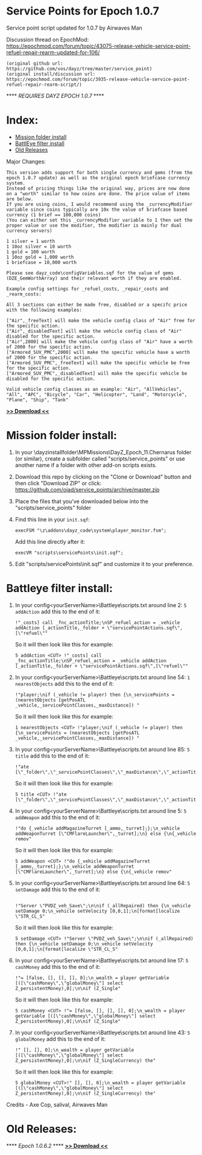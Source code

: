 # Service Points for Epoch 1.0.7
Service point script updated for 1.0.7 by Airwaves Man

Discussion thread on EpochMod: https://epochmod.com/forum/topic/43075-release-vehicle-service-point-refuel-repair-rearm-updated-for-106/

	(original github url: https://github.com/vos/dayz/tree/master/service_point)
	(original install/discussion url: https://epochmod.com/forum/topic/3935-release-vehicle-service-point-refuel-repair-rearm-script/)
	
**** *REQUIRES DAYZ EPOCH 1.0.7* ****

# Index:

* [Mission folder install](https://github.com/oiad/service_points#mission-folder-install)
* [BattlEye filter install](https://github.com/oiad/service_points#battleye-filter-install)
* [Old Releases](https://github.com/oiad/service_points#old-releases)
	
Major Changes:

	This version adds support for both single currency and gems (from the epoch 1.0.7 update) as well as the original epoch briefcase currency system. 
	Instead of pricing things like the original way, prices are now done on a "worth" similar to how coins are done. The price value of items are below.
	If you are using coins, I would recommend using the _currencyModifier variable since coins typically are 10x the value of briefcase based currency (1 brief == 100,000 coins)
	(You can either set this _currencyModifier variable to 1 then set the proper value or use the modifier, the modifier is mainly for dual currency servers)

	1 silver = 1 worth
	1 10oz silver = 10 worth
	1 gold = 100 worth
	1 10oz gold = 1,000 worth
	1 briefcase = 10,000 worth

	Please see dayz_code\configVariables.sqf for the value of gems (DZE_GemWorthArray) and their relevant worth if they are enabled.

	Example config settings for _refuel_costs, _repair_costs and _rearm_costs:

	All 3 sections can either be made free, disabled or a specifc price with the following examples:

	["Air",_freeText] will make the vehicle config class of "Air" free for the specific action.
	["Air",_disabledText] will make the vehicle config class of "Air" disabled for the specific action.
	["Air",2000] will make the vehicle config class of "Air" have a worth of 2000 for the specific action.
	["Armored_SUV_PMC",2000] will make the specific vehicle have a worth of 2000 for the specific action.
	["Armored_SUV_PMC",_freeText] will make the specific vehicle be free for the specific action.
	["Armored_SUV_PMC",_disabledText] will make the specific vehicle be disabled for the specific action.

	Valid vehicle config classes as an example: "Air", "AllVehicles", "All", "APC", "Bicycle", "Car", "Helicopter", "Land", "Motorcycle", "Plane", "Ship", "Tank"

**[>> Download <<](https://github.com/oiad/service_points/archive/master.zip)**

# Mission folder install:

1. In your \dayzinstallfolder\MPMissions\DayZ_Epoch_11.Chernarus folder (or similar), create a subfolder called "scripts/service_points" or use another name if a folder with other add-on scripts exists.

2. Download this repo by clicking on the "Clone or Download" button and then click "Download ZIP" or click: https://github.com/oiad/service_points/archive/master.zip

3. Place the files that you've downloaded below into the "scripts/service_points" folder

4. Find this line in your <code>init.sqf</code>:
	```sqf
	execFSM "\z\addons\dayz_code\system\player_monitor.fsm";
	```

	Add this line directly after it:
	```sqf
	execVM "scripts\servicePoints\init.sqf";
	```

5. Edit "scripts/servicePoints\init.sqf" and customize it to your preference.

# Battleye filter install: 

1. In your config\<yourServerName>\Battleye\scripts.txt around line 2: <code>5 addAction</code> add this to the end of it:

	```sqf
	!"_costs] call _fnc_actionTitle;\nSP_refuel_action = _vehicle addAction [_actionTitle,_folder + \"servicePointActions.sqf\",[\"refuel\""
	```

	So it will then look like this for example:

	```sqf
	5 addAction <CUT> !"_costs] call _fnc_actionTitle;\nSP_refuel_action = _vehicle addAction [_actionTitle,_folder + \"servicePointActions.sqf\",[\"refuel\""
	```
2. In your config\<yourServerName>\Battleye\scripts.txt around line 54: <code>1 nearestObjects</code> add this to the end of it:

	```sqf
	!"player;\nif (_vehicle != player) then {\n_servicePoints = (nearestObjects [getPosATL _vehicle,_servicePointClasses,_maxDistance]) "
	```
	So it will then look like this for example:
	
	```sqf
	1 nearestObjects <CUT> !"player;\nif (_vehicle != player) then {\n_servicePoints = (nearestObjects [getPosATL _vehicle,_servicePointClasses,_maxDistance]) "
	```	
3. In your config\<yourServerName>\Battleye\scripts.txt around line 85: <code>5 title</code> add this to the end of it:

	```sqf
	!"ate [\"_folder\",\"_servicePointClasses\",\"_maxDistance\",\"_actionTitleFormat\",\"_actionCostsFormat\",\"_message\",\"_messageShown\",\"_refu"
	```
	So it will then look like this for example:

	```sqf
	5 title <CUT> !"ate [\"_folder\",\"_servicePointClasses\",\"_maxDistance\",\"_actionTitleFormat\",\"_actionCostsFormat\",\"_message\",\"_messageShown\",\"_refu"
	```	
4. In your config\<yourServerName>\Battleye\scripts.txt around line 5: <code>5 addWeapon</code> add this to the end of it:

	```sqf
	!"do {_vehicle addMagazineTurret [_ammo,_turret];};\n_vehicle addWeaponTurret [\"CMFlareLauncher\",_turret];\n} else {\n{_vehicle remov"
	```
	So it will then look like this for example:

	```sqf
	5 addWeapon <CUT> !"do {_vehicle addMagazineTurret [_ammo,_turret];};\n_vehicle addWeaponTurret [\"CMFlareLauncher\",_turret];\n} else {\n{_vehicle remov"
	```		
5. In your config\<yourServerName>\Battleye\scripts.txt around line 64: <code>5 setDamage</code> add this to the end of it:

	```sqf

	!"Server \"PVDZ_veh_Save\";\n\nif (_allRepaired) then {\n_vehicle setDamage 0;\n_vehicle setVelocity [0,0,1];\n[format[localize \"STR_CL_S"
	```

	So it will then look like this for example:

	```sqf
	5 setDamage <CUT> !"Server \"PVDZ_veh_Save\";\n\nif (_allRepaired) then {\n_vehicle setDamage 0;\n_vehicle setVelocity [0,0,1];\n[format[localize \"STR_CL_S"
	```
6. In your config\<yourServerName>\Battleye\scripts.txt around line 17: <code>5 cashMoney</code> add this to the end of it:

	```sqf
	!"= [false, [], [], [], 0];\n_wealth = player getVariable [([\"cashMoney\",\"globalMoney\"] select Z_persistentMoney),0];\n\nif (Z_Single"
	```
	So it will then look like this for example:

	```sqf
	5 cashMoney <CUT> !"= [false, [], [], [], 0];\n_wealth = player getVariable [([\"cashMoney\",\"globalMoney\"] select Z_persistentMoney),0];\n\nif (Z_Single"
	```	
7. In your config\<yourServerName>\Battleye\scripts.txt around line 43: <code>5 globalMoney</code> add this to the end of it:

	```sqf
	!" [], [], 0];\n_wealth = player getVariable [([\"cashMoney\",\"globalMoney\"] select Z_persistentMoney),0];\n\nif (Z_SingleCurrency) the"
	```
	So it will then look like this for example:

	```sqf
	5 globalMoney <CUT>!" [], [], 0];\n_wealth = player getVariable [([\"cashMoney\",\"globalMoney\"] select Z_persistentMoney),0];\n\nif (Z_SingleCurrency) the"
	```		
Credits - Axe Cop, salival, Airwaves Man

# Old Releases:

**** *Epoch 1.0.6.2* ****
**[>> Download <<](https://github.com/oiad/service_points/archive/refs/tags/Epoch_1.0.6.2.zip)**



